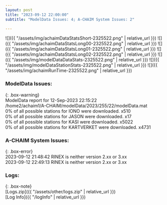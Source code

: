 ```yaml
---
layout: post
title: "2023-09-12 22:00:00"
subtitle: "ModelData Issues: 4; A-CHAIM System Issues: 2"

---
```


![]({{ "/assets/img/achaimDataStatsShort-2325522.png" | relative_url }})
![]({{ "/assets/img/achaimDataStatsLong00-2325522.png" | relative_url }})
![]({{ "/assets/img/achaimDataStatsLong01-2325522.png" | relative_url }})
![]({{ "/assets/img/achaimDataStatsLong02-2325522.png" | relative_url }})
![]({{ "/assets/img/modelDataDataStats-2325522.png" | relative_url }})
![]({{ "/assets/img/modelDataStationStats-2325522.png" | relative_url }})
![]({{ "/assets/img/achaimRunTime-2325522.png" | relative_url }})


### ModelData Issues:  
  
{: .box-warning}  
 ModelData report for 12-Sep-2023 22:15:22   
 /home2/achaim1/A-CHAIM/modelData/2023/255/22/modelData.mat   
 0% of all possible stations for IONO were downloaded. x510   
 0% of all possible stations for JASON were downloaded. x17   
 0% of all possible stations for KASI were downloaded. x5022   
 0% of all possible stations for KARTVERKET were downloaded. x4731   
  
### A-CHAIM System Issues:  
  
{: .box-error}  
2023-09-12 21:48:42 RINEX is neither version 2.xx or 3.xx  
2023-09-12 22:49:13 RINEX is neither version 2.xx or 3.xx  

### Logs:  
  
{: .box-note}  
[Logs.zip]({{ "/assets/other/logs.zip" | relative_url }})  
[Log Info]({{ "/logInfo" | relative_url }})  
